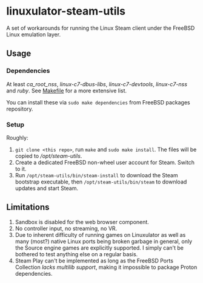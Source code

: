 # linuxulator-steam-utils

A set of workarounds for running the Linux Steam client under the FreeBSD Linux emulation layer.

## Usage

### Dependencies

At least *ca_root_nss*, *linux-c7-dbus-libs*, *linux-c7-devtools*, *linux-c7-nss* and *ruby*.
See [Makefile](Makefile) for a more extensive list.

You can install these via `sudo make dependencies` from FreeBSD packages
repository.

### Setup

Roughly:

1. `git clone <this repo>`, run `make` and `sudo make install`. The files will be copied to */opt/steam-utils*.
1. Create a dedicated FreeBSD non-wheel user account for Steam. Switch to it.
1. Run `/opt/steam-utils/bin/steam-install` to download the Steam bootstrap executable, then `/opt/steam-utils/bin/steam` to download updates and start Steam.

## Limitations

1. Sandbox is disabled for the web browser component.
1. No controller input, no streaming, no VR.
1. Due to inherent difficulty of running games on Linuxulator as well as many (most?) native Linux ports being broken garbage in general, only the Source engine games are explicitly supported. I simply can't be bothered to test anything else on a regular basis.
1. Steam Play can't be implemented as long as the FreeBSD Ports Collection *lacks multilib support*, making it impossible to package Proton dependencies.
